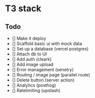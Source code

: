 # T3 stack 

## Todo

- [] Make it deploy
- [] Scaffold basic ui with mock data
- [] Set up a database (vercel postgres)
- [] Attach db to UI
- [] Add auth (cleark)
- [] Add image upload
- [] Error management (senetry)
- [] Routing / image page (parallel route)
- [] Delete button (server action)
- [] Analytics (posthog)
- [] Ratelimiting (upstash)
